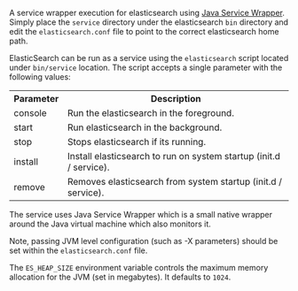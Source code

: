 A service wrapper execution for elasticsearch using [Java Service Wrapper](http://wrapper.tanukisoftware.org/). 
Simply place the `service` directory under the elasticsearch `bin` directory and edit the `elasticsearch.conf` file to point to the correct elasticsearch home path.

ElasticSearch can be run as a service using the `elasticsearch` script located under `bin/service` location. The script accepts a single parameter with the following values:

<table>
	<tr>
		<th>Parameter</th>
		<th>Description</th>
	</tr>
	<tr>
		<td>console</td>
		<td>Run the elasticsearch in the foreground.</td>
	</tr>
	<tr>
		<td>start</td>
		<td>Run elasticsearch in the background.</td>
	</tr>
	<tr>
		<td>stop</td>
		<td>Stops elasticsearch if its running.</td>
	</tr>
	<tr>
		<td>install</td>
		<td>Install elasticsearch to run on system startup (init.d / service).</td>
	</tr>
	<tr>
		<td>remove</td>
		<td>Removes elasticsearch from system startup (init.d / service).</td>
	</tr>
</table>

The service uses Java Service Wrapper which is a small native wrapper around the Java virtual machine which also monitors it.

Note, passing JVM level configuration (such as -X parameters) should be set within the `elasticsearch.conf` file.

The `ES_HEAP_SIZE` environment variable controls the maximum memory allocation for the JVM (set in megabytes). It defaults to `1024`.